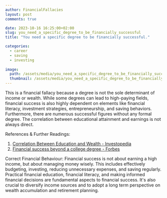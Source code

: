 ```yaml
---
author: FinancialFallacies
layout: post
comments: true

date: 2023-10-16 16:25:00+02:00  
slug: you_need_a_specific_degree_to_be_financially_successful
title: "You need a specific degree to be financially successful."

categories:
  - career
  - saving
  - investing
  
image:
  path: /assets/media/you_need_a_specific_degree_to_be_financially_successful.jpg
  thumbnail: /assets/media/you_need_a_specific_degree_to_be_financially_successful.jpg
---
```


This is a financial fallacy because a degree is not the sole determinant of income or wealth. While some degrees can lead to high-paying fields, financial success is also highly dependent on elements like financial literacy, investment strategies, entrepreneurship, and saving behaviors. Furthermore, there are numerous successful figures without any formal degree. The correlation between educational attainment and earnings is not always direct.

References & Further Readings:
1. [Correlation Between Education and Wealth - Investopedia](https://www.investopedia.com/articles/personal-finance/120916/correlation-between-education-and-wealth.asp)
2. [Financial success beyond a college degree - Forbes](https://www.forbes.com/sites/forbesfinancecouncil/2020/03/12/financial-success-beyond-a-college-degree/#74c3c4722fe2)

Correct Financial Behaviour:
Financial success is not about earning a high income, but about managing money wisely. This includes effectively budgeting, investing, reducing unnecessary expenses, and saving regularly. Practical financial education, financial literacy, and making informed financial decisions are fundamental aspects to financial success. It's also crucial to diversify income sources and to adopt a long term perspective on wealth accumulation and retirement planning.
